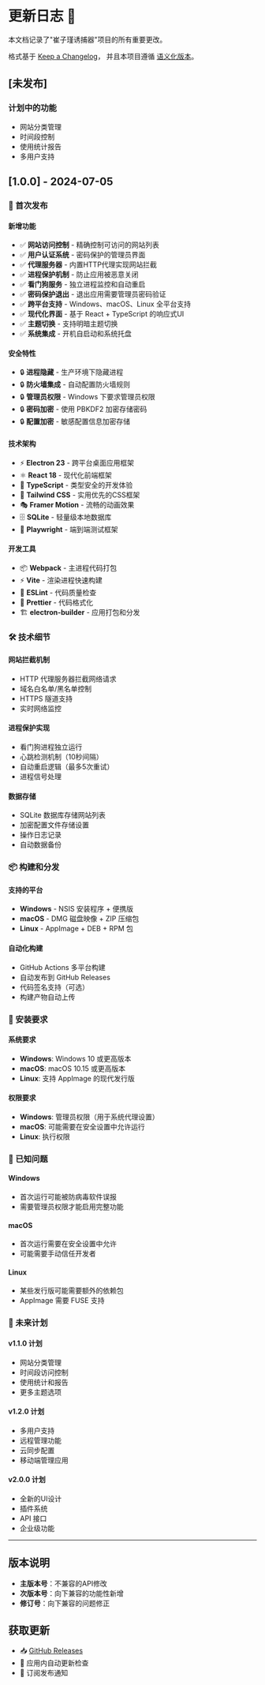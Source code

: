 # 更新日志 📝

本文档记录了"崔子瑾诱捕器"项目的所有重要更改。

格式基于 [Keep a Changelog](https://keepachangelog.com/zh-CN/1.0.0/)，
并且本项目遵循 [语义化版本](https://semver.org/lang/zh-CN/)。

## [未发布]

### 计划中的功能
- 网站分类管理
- 时间段控制
- 使用统计报告
- 多用户支持

## [1.0.0] - 2024-07-05

### 🎉 首次发布

#### 新增功能
- ✅ **网站访问控制** - 精确控制可访问的网站列表
- ✅ **用户认证系统** - 密码保护的管理员界面
- ✅ **代理服务器** - 内置HTTP代理实现网站拦截
- ✅ **进程保护机制** - 防止应用被恶意关闭
- ✅ **看门狗服务** - 独立进程监控和自动重启
- ✅ **密码保护退出** - 退出应用需要管理员密码验证
- ✅ **跨平台支持** - Windows、macOS、Linux 全平台支持
- ✅ **现代化界面** - 基于 React + TypeScript 的响应式UI
- ✅ **主题切换** - 支持明暗主题切换
- ✅ **系统集成** - 开机自启动和系统托盘

#### 安全特性
- 🔒 **进程隐藏** - 生产环境下隐藏进程
- 🔒 **防火墙集成** - 自动配置防火墙规则
- 🔒 **管理员权限** - Windows 下要求管理员权限
- 🔒 **密码加密** - 使用 PBKDF2 加密存储密码
- 🔒 **配置加密** - 敏感配置信息加密存储

#### 技术架构
- ⚡ **Electron 23** - 跨平台桌面应用框架
- ⚛️ **React 18** - 现代化前端框架
- 🔷 **TypeScript** - 类型安全的开发体验
- 🎨 **Tailwind CSS** - 实用优先的CSS框架
- 🎭 **Framer Motion** - 流畅的动画效果
- 🗄️ **SQLite** - 轻量级本地数据库
- 🧪 **Playwright** - 端到端测试框架

#### 开发工具
- 📦 **Webpack** - 主进程代码打包
- ⚡ **Vite** - 渲染进程快速构建
- 🔧 **ESLint** - 代码质量检查
- 💅 **Prettier** - 代码格式化
- 🏗️ **electron-builder** - 应用打包和分发

### 🛠️ 技术细节

#### 网站拦截机制
- HTTP 代理服务器拦截网络请求
- 域名白名单/黑名单控制
- HTTPS 隧道支持
- 实时网络监控

#### 进程保护实现
- 看门狗进程独立运行
- 心跳检测机制（10秒间隔）
- 自动重启逻辑（最多5次重试）
- 进程信号处理

#### 数据存储
- SQLite 数据库存储网站列表
- 加密配置文件存储设置
- 操作日志记录
- 自动数据备份

### 📦 构建和分发

#### 支持的平台
- **Windows** - NSIS 安装程序 + 便携版
- **macOS** - DMG 磁盘映像 + ZIP 压缩包
- **Linux** - AppImage + DEB + RPM 包

#### 自动化构建
- GitHub Actions 多平台构建
- 自动发布到 GitHub Releases
- 代码签名支持（可选）
- 构建产物自动上传

### 🔧 安装要求

#### 系统要求
- **Windows**: Windows 10 或更高版本
- **macOS**: macOS 10.15 或更高版本  
- **Linux**: 支持 AppImage 的现代发行版

#### 权限要求
- **Windows**: 管理员权限（用于系统代理设置）
- **macOS**: 可能需要在安全设置中允许运行
- **Linux**: 执行权限

### 🐛 已知问题

#### Windows
- 首次运行可能被防病毒软件误报
- 需要管理员权限才能启用完整功能

#### macOS
- 首次运行需要在安全设置中允许
- 可能需要手动信任开发者

#### Linux
- 某些发行版可能需要额外的依赖包
- AppImage 需要 FUSE 支持

### 🔮 未来计划

#### v1.1.0 计划
- 网站分类管理
- 时间段访问控制
- 使用统计和报告
- 更多主题选项

#### v1.2.0 计划
- 多用户支持
- 远程管理功能
- 云同步配置
- 移动端管理应用

#### v2.0.0 计划
- 全新的UI设计
- 插件系统
- API 接口
- 企业级功能

---

## 版本说明

- **主版本号**：不兼容的API修改
- **次版本号**：向下兼容的功能性新增
- **修订号**：向下兼容的问题修正

## 获取更新

- 📥 [GitHub Releases](https://github.com/your-username/cuizijin-trap/releases)
- 🔄 应用内自动更新检查
- 📧 订阅发布通知

